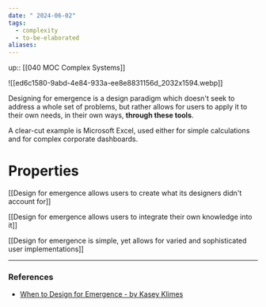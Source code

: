 ```yaml
---
date: " 2024-06-02"
tags:
  - complexity
  - to-be-elaborated
aliases:
---
```


up:: [[040 MOC Complex Systems]]

![[ed6c1580-9abd-4e84-933a-ee8e8831156d_2032x1594.webp]]

Designing for emergence is a design paradigm which doesn't seek to address a whole set of problems, but rather allows for users to apply it to their own needs, in their own ways, **through these tools**. 

A clear-cut example is Microsoft Excel, used either for simple calculations and for complex corporate dashboards.

# Properties
[[Design for emergence allows users to create what its designers didn't account for]]

[[Design for emergence allows users to integrate their own knowledge into it]]

[[Design for emergence is simple, yet allows for varied and sophisticated user implementations]]

---
### References
- [When to Design for Emergence - by Kasey Klimes](https://newsletter.rhizomerd.com/p/when-to-design-for-emergence)